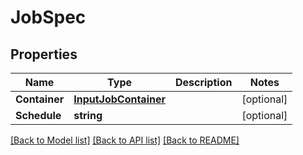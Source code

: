 # JobSpec

## Properties
Name | Type | Description | Notes
------------ | ------------- | ------------- | -------------
**Container** | [**InputJobContainer**](InputJob_container.md) |  | [optional] 
**Schedule** | **string** |  | [optional] 

[[Back to Model list]](../README.md#documentation-for-models) [[Back to API list]](../README.md#documentation-for-api-endpoints) [[Back to README]](../README.md)



